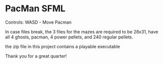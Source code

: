 # PacMan SFML
 
Controls:
WASD - Move Pacman

In case files break, the 3 files for the mazes are required to be 28x31, have all 4 ghosts, pacman, 4 power pellets, and 240 regular pellets.

the zip file in this project contains a playable executable

Thank you for a great quarter!
